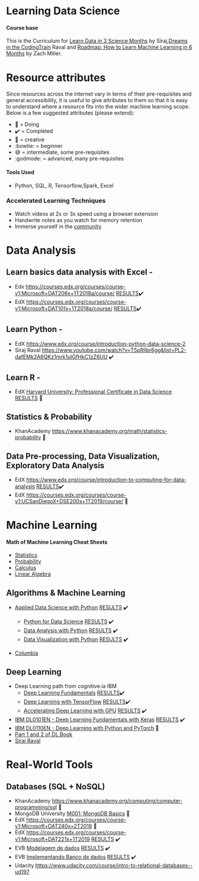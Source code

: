 
# Learning Data Science

#### Course base

This is the Curriculum for [Learn Data in 3 Science Months](https://youtu.be/9rDhY1P3YLA) by Siraj,[Dreams in the CodingTrain](https://github.com/CodingTrain/Machine-Learning)  Raval and [Roadmap: How to Learn Machine Learning in 6 Months](https://www.youtube.com/watch?v=MOdlp1d0PNA) by Zach Miller. 

# Resource attributes

Since resources across the internet vary in terms of their pre-requisites and general accessibility, it is useful to
give attributes to them so that it is easy to understand where a resource fits into the wider machine learning scope. Below is a few suggested attributes (please extend):
 
 - :blue_book: = Doing
 - :heavy_check_mark: = Completed
 - :rainbow: = creative
 - :bowtie: = beginner
 - :sweat_smile: = intermediate, some pre-requisites
 - :godmode: = advanced, many pre-requisites


#### Tools Used
- Python, SQL, R, Tensorflow,Spark, Excel

### Accelerated Learning Techniques
- Watch videos at 2x or 3x speed using a browser extension
- Handwrite notes as you watch for memory retention
- Immerse yourself in the [community](https://medium.com/@exastax/top-20-data-science-blogs-and-websites-for-data-scientists-d88b7d99740)

# Data Analysis

## Learn basics data analysis with Excel -
- Edx https://courses.edx.org/courses/course-v1:Microsoft+DAT206x+1T2018a/course/ [RESULTS](https://github.com/helpthx/Data_Science/tree/master/EdX/Microsoft:%20DAT206x%20-%20Analyzing%20and%20Visualizing%20Data%20with%20Excel):heavy_check_mark:
- EdX https://courses.edx.org/courses/course-v1:Microsoft+DAT101x+1T2018a/course/ [RESULTS](https://github.com/helpthx/Data_Science/tree/master/EdX/Microsoft:%20DAT101x%20-%20Introduction%20to%20Data%20Science):heavy_check_mark:

## Learn Python - 
- EdX https://www.edx.org/course/introduction-python-data-science-2 
- Siraj Raval https://www.youtube.com/watch?v=T5pRlIbr6gg&list=PL2-dafEMk2A6QKz1mrk1uIGfHkC1zZ6UU :heavy_check_mark:

## Learn R - 
- EdX [Harvard University: Professional Certificate in Data Science](https://www.edx.org/professional-certificate/harvardx-data-science) [RESULTS](https://github.com/helpthx/Data_Science/tree/master/EdX/Harvard%20University:%20Professional%20Certificate%20in%20Data%20Science) :blue_book:

## Statistics & Probability
- KhanAcademy https://www.khanacademy.org/math/statistics-probability :blue_book:

## Data Pre-processing, Data Visualization, Exploratory Data Analysis
- EdX https://www.edx.org/course/introduction-to-computing-for-data-analysis [RESULTS](https://github.com/helpthx/Data_Science/tree/master/EdX/GTx:%20CSE6040x:%20FA18%20-%20Computing%20for%20Data%20Analysis):heavy_check_mark:
- EdX https://courses.edx.org/courses/course-v1:UCSanDiegoX+DSE200x+1T2019/course/ :blue_book:

# Machine Learning

#### Math of Machine Learning Cheat Sheets
- [Statistics](http://web.mit.edu/~csvoss/Public/usabo/stats_handout.pdf)
- [Probability](https://static1.squarespace.com/static/54bf3241e4b0f0d81bf7ff36/t/55e9494fe4b011aed10e48e5/1441352015658/probability_cheatsheet.pdf)
- [Calculus](http://tutorial.math.lamar.edu/pdf/Calculus_Cheat_Sheet_All.pdf)
- [Linear Algebra](https://www.souravsengupta.com/cds2016/lectures/Savov_Notes.pdf)

## Algorithms & Machine Learning
- [Applied Data Science with Python](https://cognitiveclass.ai/learn/data-science-with-python/)  [RESULTS](https://github.com/helpthx/Data_Science/blob/master/Cognitive_Class_IBM/Applied_Data_Science_with_Python/Cognitive%20Class%20ML0101ENv3%20Certificate%20_%20Cognitive%20Class.pdf) :heavy_check_mark:
	- [Python for Data Science](https://cognitiveclass.ai/courses/python-for-data-science/) [RESULTS](https://github.com/helpthx/Data_Science/blob/master/Cognitive_Class_IBM/Applied_Data_Science_with_Python/Cognitiveclass%20PY0101EN%20Certificate%20_%20Cognitive%20Class.pdf) :heavy_check_mark:
	- [Data Analysis with Python](https://cognitiveclass.ai/courses/data-analysis-python/) [RESULTS](https://github.com/helpthx/Data_Science/blob/master/Cognitive_Class_IBM/Applied_Data_Science_with_Python/CognitiveClass%20DA0101EN%20Certificate%20_%20Cognitive%20Class.pdf) :heavy_check_mark:
	- [Data Visualization with Python](https://cognitiveclass.ai/courses/data-visualization-with-python/) [RESULTS](https://github.com/helpthx/Data_Science/blob/master/Cognitive_Class_IBM/Applied_Data_Science_with_Python/Cognitive%20Class%20DV0101EN%20Certificate%20_%20Cognitive%20Class.pdf) :heavy_check_mark:
	 
- [Columbia](https://courses.edx.org/courses/course-v1:ColumbiaX+DS102X+2T2018/course/)

## Deep Learning
- Deep Learning path from cognitive.ia IBM
	-  [Deep Learning Fundamentals](https://cognitiveclass.ai/courses/introduction-deep-learning/) [RESULTS](https://github.com/helpthx/Data_Science/blob/master/Cognitive_Class_IBM/Deep_Learning/DeepLearning.TV%20ML0115EN%20Certificate%20_%20Cognitive%20Class.pdf):heavy_check_mark:
	- [Deep Learning with TensorFlow](https://cognitiveclass.ai/courses/deep-learning-tensorflow/) [RESULTS](https://github.com/helpthx/Data_Science/blob/master/Cognitive_Class_IBM/Deep_Learning/CognitiveClass%20ML0120ENv2%20Certificate%20_%20Cognitive%20Class.pdf):heavy_check_mark:
	-  [Accelerating Deep Learning with GPU](https://cognitiveclass.ai/courses/accelerating-deep-learning-gpu/) [RESULTS](https://github.com/helpthx/Data_Science/blob/master/Cognitive_Class_IBM/Deep_Learning/CognitiveClass%20ML0122ENv1%20Certificate%20_%20Cognitive%20Class.pdf) :heavy_check_mark:
- [IBM DL0101EN - Deep Learning Fundamentals with Keras](https://www.edx.org/course/deep-learning-fundamentals-with-keras)  [RESULTS](https://github.com/helpthx/Data_Science/blob/master/EdX/IBM%20DL0101EN%20-%20Deep%20Learning%20Fundamentals%20with%20Keras/final_progress.png) :heavy_check_mark:
-  [IBM DL0110EN - Deep Learning with Python and PyTorch](https://www.edx.org/course/deep-learning-with-python-and-pytorch)  :blue_book:
- [Part 1 and 2 of DL Book](https://www.deeplearningbook.org/) 
- [Siraj Raval](https://www.youtube.com/watch?v=vOppzHpvTiQ&list=PL2-dafEMk2A7YdKv4XfKpfbTH5z6rEEj3)

# Real-World Tools

## Databases (SQL + NoSQL) 
- KhanAcademy https://www.khanacademy.org/computing/computer-programming/sql :blue_book:
- MongoDB University [M001: MongoDB Basics](https://university.mongodb.com/mercury/M001/2019_January_2/overview) :blue_book:
- EdX https://courses.edx.org/courses/course-v1:Microsoft+DAT240x+2T2018 :blue_book:
- EdX https://courses.edx.org/courses/course-v1:Microsoft+DAT221x+1T2019 [RESULTS](https://github.com/helpthx/Data_Science/tree/master/EdX/Microsoft:%20DAT221x%20-%20Introduction%20to%20NoSQL%20Data%20Solutions) :heavy_check_mark:
- EVB [Modelagem de dados](https://www.ev.org.br/Cursos?fbclid=IwAR1ctGjJbtF_q_mI7aMcW7Yee0ym7v7Yo9XP31Dhse4KgfOc89IKpD2Eo10) [RESULTS](https://github.com/helpthx/Data_Science/tree/master/Escola_Virtual_Funda%C3%A7%C3%A3o_Bradesco/Modelagem%20de%20dados) :heavy_check_mark:
- EVB [Implementando Banco de dados](https://www.ev.org.br/Cursos?fbclid=IwAR1ctGjJbtF_q_mI7aMcW7Yee0ym7v7Yo9XP31Dhse4KgfOc89IKpD2Eo10) [RESULTS](https://github.com/helpthx/Data_Science/tree/master/Escola_Virtual_Funda%C3%A7%C3%A3o_Bradesco/Implementando%20banco%20de%20dados) :heavy_check_mark:
- Udacity https://www.udacity.com/course/intro-to-relational-databases--ud197 
